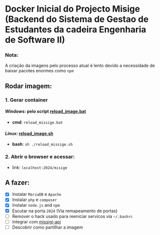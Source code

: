 # **Docker Inicial do Projecto Misige (Backend do Sistema de Gestao de Estudantes da cadeira Engenharia de Software II)**

### **Nota:**
A criação da imagens pelo processo atual é lento devido a necessidade de baixar pacotes enormes como `npm`



## **Rodar imagem:**

### **1. Gerar container**
#### ***Windows:*** pelo script [reload_image.bat](./reload_image.bat)
- **cmd**: `reload_missige.bat`
#### ***Linux:*** [reload_image.sh](./reload_image.sh)
- **bash**: `sh ./reload_missige.sh`

### **2. Abrir o browser e acessar:**
* link: ```localhost:2024/misige```



## **A fazer**:
* [x] Instalar `MariaDB` e `Apache` 
* [x] Instalar `php` e `composer`
* [x] Instalar `node.js` and `npm`
* [x] Escutar na porta `2024` (Via remapeamento de portas) 
* [ ] Remover o hack usado para reeniciar servicos via `~/.bashrc`
* [ ] Integrar com [missigi-api](https://github.com/Clifton-f/misige-api)
* [ ] Descobrir como partilhar a imagem 
